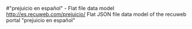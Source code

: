 #"prejuicio en español" - Flat file data model
http://es.recuweb.com/prejuicio/
Flat JSON file data model of the recuweb portal "prejuicio en español"
